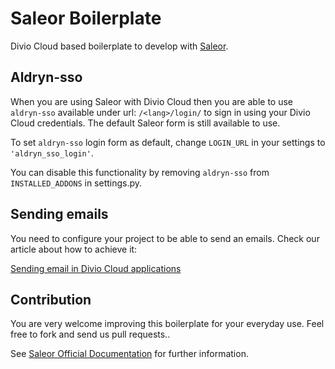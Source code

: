 Saleor Boilerplate
==================

Divio Cloud based boilerplate to develop with [Saleor](https://getsaleor.com/).

Aldryn-sso
----------
When you are using Saleor with Divio Cloud then you are able to use `aldryn-sso` available under url: `/<lang>/login/` to sign in using your Divio Cloud credentials. The default Saleor form is still available to use.

To set `aldryn-sso` login form as default, change `LOGIN_URL` in your settings to `'aldryn_sso_login'`.

You can disable this functionality by removing `aldryn-sso` from `INSTALLED_ADDONS` in settings.py.

Sending emails
-----------------
You need to configure your project to be able to send an emails. Check our article about how to achieve it:

[Sending email in Divio Cloud applications](https://docs.divio.com/en/latest/reference/coding-sending-email.html)

Contribution
------------
You are very welcome improving this boilerplate for your everyday use. Feel free to fork and send us pull requests..

See [Saleor Official Documentation](https://docs.getsaleor.com/en/latest/) for further information.